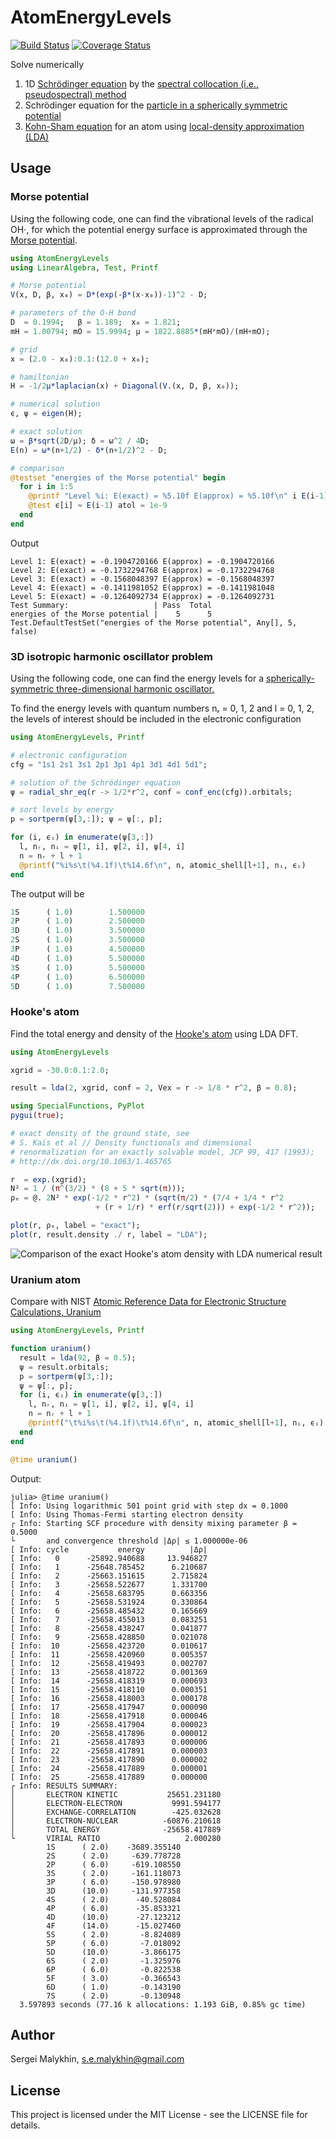 # AtomEnergyLevels

[![Build Status](https://travis-ci.com/malykhin-sergei/AtomEnergyLevels.jl.svg?branch=master)](https://travis-ci.com/malykhin-sergei/AtomEnergyLevels.jl)
[![Coverage Status](https://coveralls.io/repos/github/malykhin-sergei/AtomEnergyLevels.jl/badge.svg?branch=master)](https://coveralls.io/github/malykhin-sergei/AtomEnergyLevels.jl?branch=master)

Solve numerically

 1. 1D [Schrödinger equation](https://en.wikipedia.org/wiki/Schr%C3%B6dinger_equation) by the [spectral collocation (i.e., pseudospectral) method](https://en.wikipedia.org/wiki/Collocation_method)
 2. Schrödinger equation for the [particle in a spherically symmetric potential](https://en.wikipedia.org/wiki/Particle_in_a_spherically_symmetric_potential)
 3. [Kohn-Sham equation](https://en.wikipedia.org/wiki/Kohn%E2%80%93Sham_equations) for an atom using [local-density approximation (LDA)](https://en.wikipedia.org/wiki/Local-density_approximation)

## Usage

### Morse potential

Using the following code, one can find the vibrational levels of the radical OH⋅,
for which the potential energy surface is approximated through the [Morse potential](https://en.wikipedia.org/wiki/Morse_potential).

```julia
using AtomEnergyLevels
using LinearAlgebra, Test, Printf

# Morse potential
V(x, D, β, x₀) = D*(exp(-β*(x-x₀))-1)^2 - D;

# parameters of the O-H bond
D  = 0.1994;   β = 1.189;  x₀ = 1.821;
mH = 1.00794; mO = 15.9994; μ = 1822.8885*(mH*mO)/(mH+mO);  

# grid
x = (2.0 - x₀):0.1:(12.0 + x₀);

# hamiltonian
H = -1/2μ*laplacian(x) + Diagonal(V.(x, D, β, x₀));

# numerical solution
ϵ, ψ = eigen(H);                      

# exact solution
ω = β*sqrt(2D/μ); δ = ω^2 / 4D;  
E(n) = ω*(n+1/2) - δ*(n+1/2)^2 - D;

# comparison
@testset "energies of the Morse potential" begin
  for i in 1:5
    @printf "Level %i: E(exact) = %5.10f E(approx) = %5.10f\n" i E(i-1) ϵ[i]
    @test ϵ[i] ≈ E(i-1) atol = 1e-9
  end
end
```
Output
```
Level 1: E(exact) = -0.1904720166 E(approx) = -0.1904720166
Level 2: E(exact) = -0.1732294768 E(approx) = -0.1732294768
Level 3: E(exact) = -0.1568048397 E(approx) = -0.1568048397
Level 4: E(exact) = -0.1411981052 E(approx) = -0.1411981048
Level 5: E(exact) = -0.1264092734 E(approx) = -0.1264092731
Test Summary:                   | Pass  Total
energies of the Morse potential |    5      5
Test.DefaultTestSet("energies of the Morse potential", Any[], 5, false)
```
### 3D isotropic harmonic oscillator problem

Using the following code, one can find the energy levels for a
[spherically-symmetric three-dimensional harmonic oscillator.](https://en.wikipedia.org/wiki/Quantum_harmonic_oscillator#Example:_3D_isotropic_harmonic_oscillator)

To find the energy levels with quantum numbers nᵣ = 0, 1, 2 and l = 0, 1, 2,
the levels of interest should be included in the electronic configuration
```julia
using AtomEnergyLevels, Printf

# electronic configuration
cfg = "1s1 2s1 3s1 2p1 3p1 4p1 3d1 4d1 5d1";

# solution of the Schrödinger equation
ψ = radial_shr_eq(r -> 1/2*r^2, conf = conf_enc(cfg)).orbitals;

# sort levels by energy
p = sortperm(ψ[3,:]); ψ = ψ[:, p];

for (i, ϵᵢ) in enumerate(ψ[3,:])
  l, nᵣ, nᵢ = ψ[1, i], ψ[2, i], ψ[4, i]
  n = nᵣ + l + 1
  @printf("%i%s\t(%4.1f)\t%14.6f\n", n, atomic_shell[l+1], nᵢ, ϵᵢ)
end
```
The output will be
```julia
1S      ( 1.0)        1.500000
2P      ( 1.0)        2.500000
3D      ( 1.0)        3.500000
2S      ( 1.0)        3.500000
3P      ( 1.0)        4.500000
4D      ( 1.0)        5.500000
3S      ( 1.0)        5.500000
4P      ( 1.0)        6.500000
5D      ( 1.0)        7.500000
```
### Hooke's atom

Find the total energy and density of the [Hooke's atom](https://en.wikipedia.org/wiki/Hooke's_atom) using LDA DFT.

```julia
using AtomEnergyLevels

xgrid = -30.0:0.1:2.0;

result = lda(2, xgrid, conf = 2, Vex = r -> 1/8 * r^2, β = 0.8);

using SpecialFunctions, PyPlot
pygui(true);

# exact density of the ground state, see
# S. Kais et al // Density functionals and dimensional 
# renormalization for an exactly solvable model, JCP 99, 417 (1993); 
# http://dx.doi.org/10.1063/1.465765

r  = exp.(xgrid);
N² = 1 / (π^(3/2) * (8 + 5 * sqrt(π)));
ρₑ = @. 2N² * exp(-1/2 * r^2) * (sqrt(π/2) * (7/4 + 1/4 * r^2
                   + (r + 1/r) * erf(r/sqrt(2))) + exp(-1/2 * r^2));

plot(r, ρₑ, label = "exact"); 
plot(r, result.density ./ r, label = "LDA");
```

![Comparison of the exact Hooke's atom density with LDA numerical result](./hooke_atom_density.png)

### Uranium atom

Compare with NIST [Atomic Reference Data for Electronic Structure
Calculations, Uranium](https://www.nist.gov/pml/atomic-reference-data-electronic-structure-calculations/atomic-reference-data-electronic-7-90)

```julia
using AtomEnergyLevels, Printf

function uranium()
  result = lda(92, β = 0.5);
  ψ = result.orbitals;
  p = sortperm(ψ[3,:]);
  ψ = ψ[:, p];
  for (i, ϵᵢ) in enumerate(ψ[3,:])
    l, nᵣ, nᵢ = ψ[1, i], ψ[2, i], ψ[4, i]
    n = nᵣ + l + 1
    @printf("\t%i%s\t(%4.1f)\t%14.6f\n", n, atomic_shell[l+1], nᵢ, ϵᵢ)
  end
end

@time uranium()
```
Output:
```
julia> @time uranium()
[ Info: Using logarithmic 501 point grid with step dx = 0.1000
[ Info: Using Thomas-Fermi starting electron density
┌ Info: Starting SCF procedure with density mixing parameter β = 0.5000
└       and convergence threshold |Δρ| ≤ 1.000000e-06
[ Info: cycle           energy          |Δρ|
[ Info:   0      -25892.940688     13.946827
[ Info:   1      -25648.785452      6.210687
[ Info:   2      -25663.151615      2.715824
[ Info:   3      -25658.522677      1.331700
[ Info:   4      -25658.683795      0.663356
[ Info:   5      -25658.531924      0.330864
[ Info:   6      -25658.485432      0.165669
[ Info:   7      -25658.455013      0.083251
[ Info:   8      -25658.438247      0.041877
[ Info:   9      -25658.428850      0.021078
[ Info:  10      -25658.423720      0.010617
[ Info:  11      -25658.420960      0.005357
[ Info:  12      -25658.419493      0.002707
[ Info:  13      -25658.418722      0.001369
[ Info:  14      -25658.418319      0.000693
[ Info:  15      -25658.418110      0.000351
[ Info:  16      -25658.418003      0.000178
[ Info:  17      -25658.417947      0.000090
[ Info:  18      -25658.417918      0.000046
[ Info:  19      -25658.417904      0.000023
[ Info:  20      -25658.417896      0.000012
[ Info:  21      -25658.417893      0.000006
[ Info:  22      -25658.417891      0.000003
[ Info:  23      -25658.417890      0.000002
[ Info:  24      -25658.417889      0.000001
[ Info:  25      -25658.417889      0.000000
┌ Info: RESULTS SUMMARY:
│       ELECTRON KINETIC           25651.231180
│       ELECTRON-ELECTRON           9991.594177
│       EXCHANGE-CORRELATION        -425.032628
│       ELECTRON-NUCLEAR          -60876.210618
│       TOTAL ENERGY              -25658.417889
└       VIRIAL RATIO                   2.000280
        1S      ( 2.0)    -3689.355140
        2S      ( 2.0)     -639.778728
        2P      ( 6.0)     -619.108550
        3S      ( 2.0)     -161.118073
        3P      ( 6.0)     -150.978980
        3D      (10.0)     -131.977358
        4S      ( 2.0)      -40.528084
        4P      ( 6.0)      -35.853321
        4D      (10.0)      -27.123212
        4F      (14.0)      -15.027460
        5S      ( 2.0)       -8.824089
        5P      ( 6.0)       -7.018092
        5D      (10.0)       -3.866175
        6S      ( 2.0)       -1.325976
        6P      ( 6.0)       -0.822538
        5F      ( 3.0)       -0.366543
        6D      ( 1.0)       -0.143190
        7S      ( 2.0)       -0.130948
  3.597893 seconds (77.16 k allocations: 1.193 GiB, 0.85% gc time)
```

## Author

Sergei Malykhin, s.e.malykhin@gmail.com

## License

This project is licensed under the MIT License - see the LICENSE file for
details.